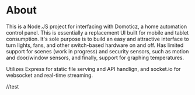 # About

This is a Node.JS project for interfacing with Domoticz, a home automation control panel. This is essentially a replacement UI built for mobile and tablet consumption. It's sole purpose is to build an easy and attractive interface to turn lights, fans, and other switch-based hardware on and off. Has limited support for scenes (work in progress) and security sensors, such as motion and door/window sensors, and finally, support for graphing temperatures.

Utilizes Express for static file serving and API handlign, and socket.io for websocket and real-time streaming.


//test
